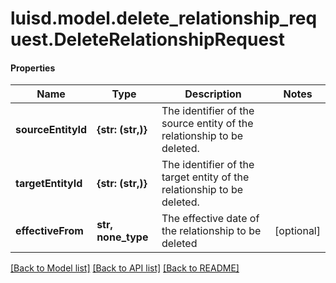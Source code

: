 # luisd.model.delete_relationship_request.DeleteRelationshipRequest

#### Properties
Name | Type | Description | Notes
------------ | ------------- | ------------- | -------------
**sourceEntityId** | **{str: (str,)}** | The identifier of the source entity of the relationship to be deleted. | 
**targetEntityId** | **{str: (str,)}** | The identifier of the target entity of the relationship to be deleted. | 
**effectiveFrom** | **str, none_type** | The effective date of the relationship to be deleted | [optional] 

[[Back to Model list]](../../README.md#documentation-for-models) [[Back to API list]](../../README.md#documentation-for-api-endpoints) [[Back to README]](../../README.md)

